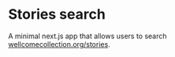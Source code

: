 # Stories search

A minimal next.js app that allows users to search [wellcomecollection.org/stories](https://wellcomecollection.org/stories).
